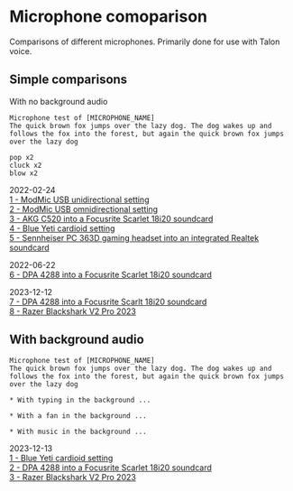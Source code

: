 # Microphone comoparison

Comparisons of different microphones. Primarily done for use with Talon voice.

## Simple comparisons

With no background audio

```
Microphone test of [MICROPHONE_NAME]
The quick brown fox jumps over the lazy dog. The dog wakes up and follows the fox into the forest, but again the quick brown fox jumps over the lazy dog

pop x2
cluck x2
blow x2
```

2022-02-24\
[1 - ModMic USB unidirectional setting](./simple/1%20-%20ModMic%20USB%20unidirectional.m4a)\
[2 - ModMic USB omnidirectional setting](./simple/2%20-%20ModMic%20USB%20omnidirectional.m4a)\
[3 - AKG C520 into a Focusrite Scarlet 18i20 soundcard](./simple/3%20-%20AKG%20C520.m4a)\
[4 - Blue Yeti cardioid setting](./simple/4%20-%20Blue%20Yeti%20cardioid.m4a)\
[5 - Sennheiser PC 363D gaming headset into an integrated Realtek soundcard](./simple/5%20-%20Sennheiser%20PC%20363D.m4a)

2022-06-22\
[6 - DPA 4288 into a Focusrite Scarlet 18i20 soundcard](./simple/6%20-%20DPA%204288.m4a)

2023-12-12\
[7 - DPA 4288 into a Focusrite Scarlt 18i20 soundcard](./simple/7%20-%20DPA%204288.m4a)\
[8 - Razer Blackshark V2 Pro 2023](./simple/8%20-%20Razer%20Blackshark%20V2%20Pro%202023.m4a)

## With background audio

```
Microphone test of [MICROPHONE_NAME]
The quick brown fox jumps over the lazy dog. The dog wakes up and follows the fox into the forest, but again the quick brown fox jumps over the lazy dog

* With typing in the background ...

* With a fan in the background ...

* With music in the background ...
```

2023-12-13\
[1 - Blue Yeti cardioid setting](./background/1%20-%20Blue%20Yeti.flac)\
[2 - DPA 4288 into a Focusrite Scarlet 18i20 soundcard](./background/2%20-%20DPA%204288.flac)\
[3 - Razer Blackshark V2 Pro 2023](./background/3%20-%20Razer%20Blackshark%20V2%20Pro%202023.flac)
